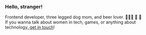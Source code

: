 ### Hello, stranger!
  

Frontend developer, three legged dog mom, and beer lover. 👩🏼‍💻 🐶 🍺 <br/>
If you wanna talk about women in tech, games, or anything about technology,<a href="https://www.linkedin.com/in/marcellabarros/"> get in touch</a>!
<br/>
 




